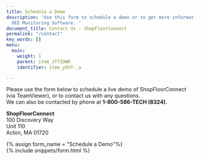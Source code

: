```yaml
---
title: Schedule a Demo
description: 'Use this form to schedule a demo or to get more information about ShopFloorConnect
  OEE Monitoring Software. '
document_title: Contact Us - ShopFloorConnect
permalink: "/contact"
key_words: []
menu:
  main:
    weight: 1
    parent: item_JffZUWK
    identifier: item_yXhT-_a

---
```

Please use the form below to schedule a live demo of ShopFloorConnect (via TeamViewer), or to contact us with any questions.  
We can also be contacted by phone at **1-800-586-TECH (8324).**

**ShopFloorConnect**  
100 Discovery Way  
Unit 110  
Acton, MA 01720

{% assign form_name = "Schedule a Demo"%}  
{% include snippets/form.html %}